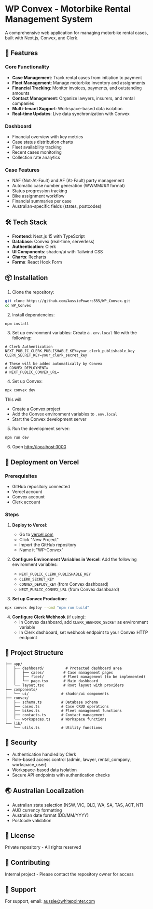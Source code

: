 # WP Convex - Motorbike Rental Management System

A comprehensive web application for managing motorbike rental cases, built with Next.js, Convex, and Clerk.

## 🚀 Features

### Core Functionality
- **Case Management**: Track rental cases from initiation to payment
- **Fleet Management**: Manage motorbike inventory and assignments
- **Financial Tracking**: Monitor invoices, payments, and outstanding amounts
- **Contact Management**: Organize lawyers, insurers, and rental companies
- **Multi-tenant Support**: Workspace-based data isolation
- **Real-time Updates**: Live data synchronization with Convex

### Dashboard
- Financial overview with key metrics
- Case status distribution charts
- Fleet availability tracking
- Recent cases monitoring
- Collection rate analytics

### Case Features
- NAF (Not-At-Fault) and AF (At-Fault) party management
- Automatic case number generation (WWMM### format)
- Status progression tracking
- Bike assignment workflow
- Financial summaries per case
- Australian-specific fields (states, postcodes)

## 🛠️ Tech Stack

- **Frontend**: Next.js 15 with TypeScript
- **Database**: Convex (real-time, serverless)
- **Authentication**: Clerk
- **UI Components**: shadcn/ui with Tailwind CSS
- **Charts**: Recharts
- **Forms**: React Hook Form

## 📦 Installation

1. Clone the repository:
```bash
git clone https://github.com/AussiePowers555/WP_Convex.git
cd WP_Convex
```

2. Install dependencies:
```bash
npm install
```

3. Set up environment variables:
Create a `.env.local` file with the following:
```env
# Clerk Authentication
NEXT_PUBLIC_CLERK_PUBLISHABLE_KEY=your_clerk_publishable_key
CLERK_SECRET_KEY=your_clerk_secret_key

# These will be added automatically by Convex
# CONVEX_DEPLOYMENT=
# NEXT_PUBLIC_CONVEX_URL=
```

4. Set up Convex:
```bash
npx convex dev
```
This will:
- Create a Convex project
- Add the Convex environment variables to `.env.local`
- Start the Convex development server

5. Run the development server:
```bash
npm run dev
```

6. Open [http://localhost:3000](http://localhost:3000)

## 🚀 Deployment on Vercel

### Prerequisites
- GitHub repository connected
- Vercel account
- Convex account
- Clerk account

### Steps

1. **Deploy to Vercel**:
   - Go to [vercel.com](https://vercel.com)
   - Click "New Project"
   - Import the GitHub repository
   - Name it "WP-Convex"

2. **Configure Environment Variables in Vercel**:
   Add the following environment variables:
   - `NEXT_PUBLIC_CLERK_PUBLISHABLE_KEY`
   - `CLERK_SECRET_KEY`
   - `CONVEX_DEPLOY_KEY` (from Convex dashboard)
   - `NEXT_PUBLIC_CONVEX_URL` (from Convex dashboard)

3. **Set up Convex Production**:
```bash
npx convex deploy --cmd "npm run build"
```

4. **Configure Clerk Webhook** (if using):
   - In Convex dashboard, add `CLERK_WEBHOOK_SECRET` as environment variable
   - In Clerk dashboard, set webhook endpoint to your Convex HTTP endpoint

## 📁 Project Structure

```
├── app/
│   ├── dashboard/          # Protected dashboard area
│   │   ├── cases/         # Case management pages
│   │   ├── fleet/         # Fleet management (to be implemented)
│   │   └── page.tsx       # Main dashboard
│   └── layout.tsx         # Root layout with providers
├── components/
│   └── ui/               # shadcn/ui components
├── convex/
│   ├── schema.ts         # Database schema
│   ├── cases.ts          # Case CRUD operations
│   ├── bikes.ts          # Fleet management functions
│   ├── contacts.ts       # Contact management
│   └── workspaces.ts     # Workspace functions
└── lib/
    └── utils.ts          # Utility functions
```

## 🔐 Security

- Authentication handled by Clerk
- Role-based access control (admin, lawyer, rental_company, workspace_user)
- Workspace-based data isolation
- Secure API endpoints with authentication checks

## 🌏 Australian Localization

- Australian state selection (NSW, VIC, QLD, WA, SA, TAS, ACT, NT)
- AUD currency formatting
- Australian date format (DD/MM/YYYY)
- Postcode validation

## 📝 License

Private repository - All rights reserved

## 🤝 Contributing

Internal project - Please contact the repository owner for access

## 📧 Support

For support, email: aussie@whitepointer.com